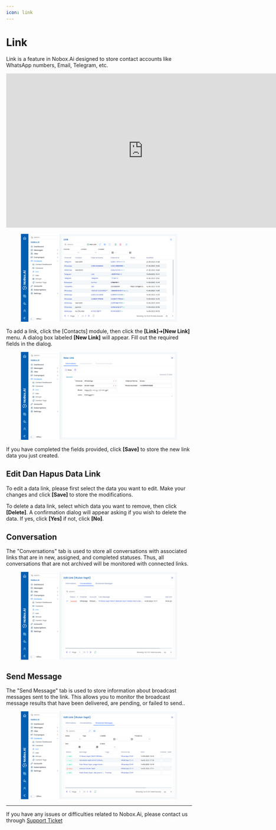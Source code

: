 ```yaml
---
icon: link
---
```


# <i class="fa-regular fa-link"></i> Link

Link is a feature in Nobox.Ai designed to store contact accounts like WhatsApp numbers, Email, Telegram, etc.

<iframe width="742" height="418" src="https://www.youtube.com/embed/DFfvAKB75RY/" title="01. Instalasi NoBox Desktop" frameborder="0" allow="accelerometer; autoplay; clipboard-write; encrypted-media; gyroscope; picture-in-picture; web-share" referrerpolicy="strict-origin-when-cross-origin" allowfullscreen></iframe>

<figure><img src="../../.gitbook/assets/Link (4).png" alt=""><figcaption></figcaption></figure>

To add a link, click the \[Contacts] module, then click the **\[Link]**➔**\[New Link]** menu. A dialog box labeled **\[New Link]** will appear. Fill out the required fields in the dialog.

<figure><img src="../../.gitbook/assets/New Link  (1).png" alt=""><figcaption></figcaption></figure>

If you have completed the fields provided, click **\[Save]** to store the new link data you just created.

## **Edit Dan Hapus Data Link**&#x20;

To edit a data link, please first select the data you want to edit. Make your changes and click **\[Save]** to store the modifications.

To delete a data link, select which data you want to remove, then click **\[Delete]**. A confirmation dialog will appear asking if you wish to delete the data. If yes, click **\[Yes]** if not, click **\[No]**.

## Conversation

The "Conversations" tab is used to store all conversations with associated links that are in new, assigned, and completed statuses. Thus, all conversations that are not archived will be monitored with connected links.

<figure><img src="../../.gitbook/assets/Conversation (1).png" alt=""><figcaption></figcaption></figure>

## **Send Message**

The "Send Message" tab is used to store information about broadcast messages sent to the link. This allows you to monitor the broadcast message results that have been delivered, are pending, or failed to send..

<figure><img src="../../.gitbook/assets/Broadcast Messages (4).png" alt=""><figcaption></figcaption></figure>

---

If you have any issues or difficulties related to Nobox.Ai, please contact us through [Support Ticket](https://crm.nobox.ai/clients/tickets)
